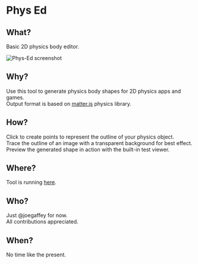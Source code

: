 # Phys Ed

## What?

Basic 2D physics body editor.

![Phys-Ed screenshot](https://cdn.glitch.me/22db1ff7-3ea8-4eab-9f25-9ca603a01e31%2Fphys-ed.png?v=1639182433238)

## Why?

Use this tool to generate physics body shapes for 2D physics apps and games.  
Output format is based on [matter.js](https://brm.io/matter-js/) physics library.

## How?

Click to create points to represent the outline of your physics object.  
Trace the outline of an image with a transparent background for best effect.  
Preview the generated shape in action with the built-in test viewer.  

## Where?

Tool is running [here](https://phys-ed.glitch.me/).

## Who?

Just @joegaffey for now.  
All contributions appreciated. 

## When?

No time like the present.
